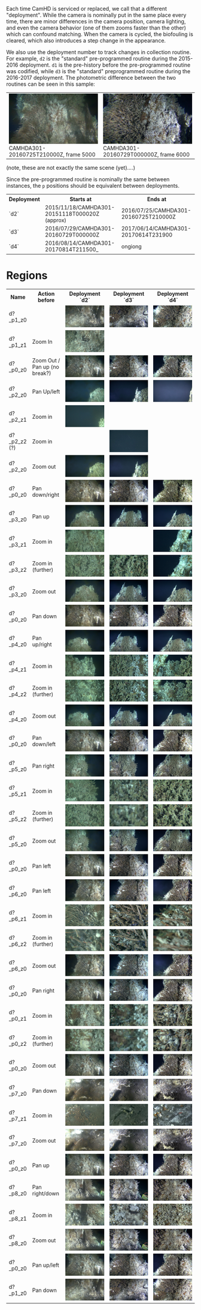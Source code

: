 Each time CamHD is serviced or replaced, we call that a different "deployment".   While the camera is nominally put in the same place every time, there are minor differences in
the camera position, camera lighting, and even the camera behavior (one of them zooms faster than the other) which can confound matching.   When the camera is cycled, the biofouling is
cleared, which also introduces a step change in the appearance.

We also use the deployment number to track changes in collection routine.  For example, `d2` is the "standard" pre-programmed routine during the 2015-2016 deployment.   `d1` is the pre-history before the pre-programmed routine was codified, while `d3` is the "standard" preprogrammed routine during the 2016-2017 deployment.    The photometric difference between the two routines can be seen in this sample:

<table>
  <tr>
    <td><img src="images/CAMHDA301-20160725T210000Z_5000.jpg"><br>
      CAMHDA301-20160725T210000Z, frame 5000</td>
    <td><img src="images/CAMHDA301-20160729T000000Z_6000.jpg"><br>
      CAMHDA301-20160729T000000Z, frame 6000</td>
  </tr>
</table>

(note, these are not exactly the same scene (yet)....)


Since the pre-programmed routine is nominally the same between instances,
the `p` positions should be equivalent between deployments.

<table>
  <tr><th>Deployment</th>
      <th>Starts at</th>
      <th>Ends at</th>
  </tr>
  <tr><td>`d2`</td><td>2015/11/18/CAMHDA301-20151118T000020Z (approx)</td><td>2016/07/25/CAMHDA301-20160725T210000Z</td></tr>
  <tr><td>`d3`</td><td>2016/07/29/CAMHDA301-20160729T000000Z</td><td>2017/06/14/CAMHDA301-20170614T231900</td></tr>
  <tr><td>`d4`</td><td>2016/08/14/CAMHDA301-20170814T211500_</td><td>ongiong</td></tr>
</table>

# Regions

<table>
  <tr>
  <th>Name</th>
  <th>Action before</th>
  <th>Deployment `d2`</th>
  <th>Deployment `d3`</th>
  <th>Deployment `d4`</th>
  </tr>

  <tr>
    <td>d?_p1_z0</td>
    <td/>
    <td> <img src="region_thumbs/d2_00000981.jpg"></td>
    <td> <img src="region_thumbs/d3_1656.jpg"></td>
    <td> <img src="region_thumbs/d4_1026.jpg"></td>
  </tr>

  <tr>
    <td>d?_p1_z1</td>
    <td>Zoom In</td>
    <td> <img src="region_thumbs/d2_00001297.jpg"></td>
  </tr>

  <tr>
    <td>d?_p0_z0</td>
    <td>Zoom Out / Pan up (no break?)</td>
    <td> <img src="region_thumbs/d2_00002013.jpg"></td>
    <td> <img src="region_thumbs/d3_3131.jpg"></td>
    <td> <img src="region_thumbs/d4_2501.jpg"></td>
  </tr>

  <tr>
    <td>d?_p2_z0</td>
    <td>Pan Up/left</td>
    <td> <img src="region_thumbs/d2_00002522.jpg"></td>
    <td> <img src="region_thumbs/d3_3931.jpg"></td>
    <td> <img src="region_thumbs/d4_3311.jpg"></td>
  </tr>

  <tr>
    <td>d?_p2_z1</td>
    <td>Zoom in</td>
    <td> <img src="region_thumbs/d2_00003352.jpg"></td>
  </tr>

  <tr>
    <td>d?_p2_z2 (?)</td>
    <td>Zoom in</td>
    <td></td>
    <td> <img src="region_thumbs/d3_4526.jpg"></td>
  </tr>

  <tr>
    <td>d?_p2_z0</td>
    <td>Zoom out</td>
    <td> <img src="region_thumbs/d2_00004045.jpg"></td>
    <td> <img src="region_thumbs/d3_5386.jpg"></td>
  </tr>

  <tr>
    <td>d?_p0_z0</td>
    <td>Pan down/right</td>
    <td> <img src="region_thumbs/d2_00004675.jpg"></td>
    <td> <img src="region_thumbs/d3_5911.jpg"></td>
    <td> <img src="region_thumbs/d4_5401.jpg"></td>
  </tr>

  <tr>
    <td>d?_p3_z0</td>
    <td>Pan up</td>
    <td> <img src="region_thumbs/d2_00005215.jpg"></td>
    <td> <img src="region_thumbs/d3_6411.jpg"></td>
    <td> <img src="region_thumbs/d4_5891.jpg"></td>
  </tr>

  <tr>
    <td>d?_p3_z1</td>
    <td>Zoom in</td>
    <td> <img src="region_thumbs/d2_00005670.jpg"></td>
    <td></td>
    <td> <img src="region_thumbs/d4_6351.jpg"></td>
  </tr>

  <tr>
    <td>d?_p3_z2</td>
    <td>Zoom in (further)</td>
    <td> <img src="region_thumbs/d2_00006191.jpg"></td>
    <td> <img src="region_thumbs/d3_7541.jpg"></td>
    <td> <img src="region_thumbs/d4_7036.jpg"></td>
  </tr>

  <tr>
    <td>d?_p3_z0</td>
    <td>Zoom out</td>
    <td> <img src="region_thumbs/d2_00007111.jpg"></td>
    <td> <img src="region_thumbs/d3_8691.jpg"></td>
    <td> <img src="region_thumbs/d4_7986.jpg"></td>
  </tr>

  <tr>
    <td>d?_p0_z0</td>
    <td>Pan down</td>
    <td> <img src="region_thumbs/d2_00007515.jpg"></td>
    <td> <img src="region_thumbs/d3_9226.jpg"></td>
    <td> <img src="region_thumbs/d4_8521.jpg"></td>
  </tr>

  <tr>
    <td>d?_p4_z0</td>
    <td>Pan up/right</td>
    <td> <img src="region_thumbs/d2_00008115.jpg"></td>
    <td> <img src="region_thumbs/d3_9811.jpg"></td>
    <td> <img src="region_thumbs/d4_9096.jpg"></td>
  </tr>

  <tr>
    <td>d?_p4_z1</td>
    <td>Zoom in</td>
    <td> <img src="region_thumbs/d2_00008550.jpg"></td>
    <td> <img src="region_thumbs/d3_10296.jpg"></td>
    <td> <img src="region_thumbs/d4_9556.jpg"></td>
  </tr>

  <tr>
    <td>d?_p4_z2</td>
    <td>Zoom in (further)</td>
    <td> <img src="region_thumbs/d2_00009071.jpg"></td>
    <td> <img src="region_thumbs/d3_10971.jpg"></td>
    <td> <img src="region_thumbs/d4_10256.jpg"></td>
  </tr>

  <tr>
    <td>d?_p4_z0</td>
    <td>Zoom out</td>
    <td> <img src="region_thumbs/d2_00010005.jpg"></td>
    <td> <img src="region_thumbs/d3_11926.jpg"></td>
    <td> <img src="region_thumbs/d4_11221.jpg"></td>
  </tr>

  <tr>
    <td>d?_p0_z0</td>
    <td>Pan down/left</td>
    <td> <img src="region_thumbs/d2_00010460.jpg"></td>
    <td> <img src="region_thumbs/d3_12456.jpg"></td>
    <td> <img src="region_thumbs/d4_11756.jpg"></td>
  </tr>

  <tr>
    <td>d?_p5_z0</td>
    <td>Pan right</td>
    <td> <img src="region_thumbs/d2_00010845.jpg"></td>
    <td> <img src="region_thumbs/d3_12961.jpg"></td>
    <td> <img src="region_thumbs/d4_12276.jpg"></td>
  </tr>



  <tr>
    <td>d?_p5_z1</td>
    <td>Zoom in</td>
    <td> <img src="region_thumbs/d2_00011335.jpg"></td>
    <td> <img src="region_thumbs/d3_13416.jpg"></td>
    <td> <img src="region_thumbs/d4_12756.jpg"></td>
  </tr>

  <tr>
    <td>d?_p5_z2</td>
    <td>Zoom in (further)</td>
    <td> <img src="region_thumbs/d2_00011881.jpg"></td>
    <td> <img src="region_thumbs/d3_14111.jpg"></td>
    <td> <img src="region_thumbs/d4_13416.jpg"></td>
  </tr>

  <tr>
    <td>d?_p5_z0</td>
    <td>Zoom out</td>
    <td> <img src="region_thumbs/d2_00012801.jpg"></td>
    <td> <img src="region_thumbs/d3_15041.jpg"></td>
    <td> <img src="region_thumbs/d4_14341.jpg"></td>
  </tr>

  <tr>
    <td>d?_p0_z0</td>
    <td>Pan left</td>
    <td> <img src="region_thumbs/d2_00013137.jpg"></td>
    <td> <img src="region_thumbs/d3_15541.jpg"></td>
    <td> <img src="region_thumbs/d4_14831.jpg"></td>
  </tr>

  <tr>
    <td>d?_p6_z0</td>
    <td>Pan left</td>
    <td> <img src="region_thumbs/d2_00013601.jpg"></td>
    <td> <img src="region_thumbs/d3_15976.jpg"></td>
    <td> <img src="region_thumbs/d4_15296.jpg"></td>
  </tr>

  <tr>
    <td>d?_p6_z1</td>
    <td>Zoom in</td>
    <td> <img src="region_thumbs/d2_00014050.jpg"></td>
    <td> <img src="region_thumbs/d3_16426.jpg"></td>
    <td> <img src="region_thumbs/d4_15766.jpg"></td>
  </tr>

  <tr>
    <td>d?_p6_z2</td>
    <td>Zoom in (further)</td>
    <td> <img src="region_thumbs/d2_00014571.jpg"></td>
    <td> <img src="region_thumbs/d3_17096.jpg"></td>
    <td> <img src="region_thumbs/d4_16416.jpg"></td>
  </tr>

  <tr>
    <td>d?_p6_z0</td>
    <td>Zoom out</td>
    <td> <img src="region_thumbs/d2_00015491.jpg"></td>
    <td> <img src="region_thumbs/d3_18041.jpg"></td>
    <td> <img src="region_thumbs/d4_17336.jpg"></td>
  </tr>

  <tr>
    <td>d?_p0_z0</td>
    <td>Pan right</td>
    <td> <img src="region_thumbs/d2_00015841.jpg"></td>
    <td> <img src="region_thumbs/d3_18536.jpg"></td>
    <td> <img src="region_thumbs/d4_17866.jpg"></td>
  </tr>

  <tr>
    <td>d?_p0_z1</td>
    <td>Zoom in</td>
    <td> <img src="region_thumbs/d2_00016415.jpg"></td>
    <td> <img src="region_thumbs/d3_19096.jpg"></td>
    <td> <img src="region_thumbs/d4_18396.jpg"></td>
  </tr>

  <tr>
    <td>d?_p0_z2</td>
    <td>Zoom in (further)</td>
    <td> <img src="region_thumbs/d2_00016961.jpg"></td>
    <td> <img src="region_thumbs/d3_19826.jpg"></td>
    <td> <img src="region_thumbs/d4_19126.jpg"></td>
  </tr>

  <tr>
    <td>d?_p0_z0</td>
    <td>Zoom out</td>
    <td> <img src="region_thumbs/d2_00018001.jpg"></td>
    <td> <img src="region_thumbs/d3_20916.jpg"></td>
    <td> <img src="region_thumbs/d4_20216.jpg"></td>
  </tr>

  <tr>
    <td>d?_p7_z0</td>
    <td>Pan down</td>
    <td> <img src="region_thumbs/d2_00018725.jpg"></td>
    <td> <img src="region_thumbs/d3_21601.jpg"></td>
    <td> <img src="region_thumbs/d4_21031.jpg"></td>
  </tr>

  <tr>
    <td>d?_p7_z1</td>
    <td>Zoom in</td>
    <td> <img src="region_thumbs/d2_00019625.jpg"></td>
    <td> <img src="region_thumbs/d3_22446.jpg"></td>
    <td> <img src="region_thumbs/d4_21871.jpg"></td>
  </tr>

  <tr>
    <td>d?_p7_z0</td>
    <td>Zoom out</td>
    <td> <img src="region_thumbs/d2_00020475.jpg"></td>
    <td> <img src="region_thumbs/d3_23166.jpg"></td>
    <td> <img src="region_thumbs/d4_22466.jpg"></td>
  </tr>

  <tr>
    <td>d?_p0_z0</td>
    <td>Pan up</td>
    <td> <img src="region_thumbs/d2_00021080.jpg"></td>
    <td> <img src="region_thumbs/d3_23671.jpg"></td>
    <td> <img src="region_thumbs/d4_22971.jpg"></td>
  </tr>

  <tr>
    <td>d?_p8_z0</td>
    <td>Pan right/down</td>
    <td> <img src="region_thumbs/d2_00021605.jpg"></td>
    <td> <img src="region_thumbs/d3_24156.jpg"></td>
    <td> <img src="region_thumbs/d4_23506.jpg"></td>
  </tr>

  <tr>
    <td>d?_p8_z1</td>
    <td>Zoom in</td>
    <td> <img src="region_thumbs/d2_00022205.jpg"></td>
    <td> <img src="region_thumbs/d3_24966.jpg"></td>
    <td> <img src="region_thumbs/d4_24266.jpg"></td>
  </tr>

  <tr>
    <td>d?_p8_z0</td>
    <td>Zoom out</td>
    <td> <img src="region_thumbs/d2_00023051.jpg"></td>
    <td> <img src="region_thumbs/d3_25791.jpg"></td>
    <td> <img src="region_thumbs/d4_25091.jpg"></td>
  </tr>

  <tr>
    <td>d?_p0_z0</td>
    <td>Pan up/left</td>
    <td> <img src="region_thumbs/d2_00023615.jpg"></td>
    <td> <img src="region_thumbs/d3_26336.jpg"></td>
    <td> <img src="region_thumbs/d4_25636.jpg"></td>
  </tr>

  <tr>
    <td>d?_p1_z0</td>
    <td>Pan down</td>
    <td> <img src="region_thumbs/d2_00024151.jpg"></td>
    <td> <img src="region_thumbs/d3_26851.jpg"></td>
    <td> <img src="region_thumbs/d4_26186.jpg"></td>
  </tr>

</table>
